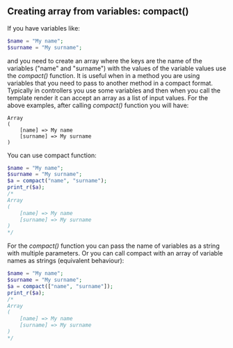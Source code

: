 ## Creating array from variables: compact()

If you have variables like:

```php
$name = "My name";
$surname = "My surname";
```

and you need to create an array where the keys are the name of the variables ("name" and "surname") with the values of the variable values use the *compact()* function. It is useful when in a method you are using variables that you need to pass to another method in a compact format. Typically in controllers you use some variables and then when you call the template render it can accept an array as a list of input values. For the above examples, after calling *compact()* function you will have:

```
Array
(
    [name] => My name
    [surname] => My surname
)
```

You can use compact function:

```php
$name = "My name";
$surname = "My surname";
$a = compact("name", "surname");
print_r($a);
/*
Array
(
    [name] => My name
    [surname] => My surname
)
*/
```

For the *compact()* function you can pass the name of variables as a string with multiple parameters. Or you can call compact with an array of variable names as strings (equivalent behaviour):

```php
$name = "My name";
$surname = "My surname";
$a = compact(["name", "surname"]);
print_r($a);
/*
Array
(
    [name] => My name
    [surname] => My surname
)
*/
```
